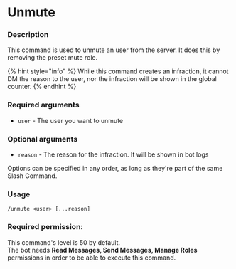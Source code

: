 # Unmute

### **Description**

This command is used to unmute an user from the server. It does this by removing the preset mute role.

{% hint style="info" %}
While this command creates an infraction, it cannot DM the reason to the user, nor the infraction will be shown in the global counter.
{% endhint %}

### **Required arguments**

* `user` - The user you want to unmute

### **Optional arguments**

* `reason` - The reason for the infraction. It will be shown in bot logs

Options can be specified in any order, as long as they're part of the same Slash Command.

### **Usage**

```
/unmute <user> [...reason]
```

### **Required permission:**

This command's level is 50 by default.\
The bot needs **Read Messages, Send Messages, Manage Roles** permissions in order to be able to execute this command.
